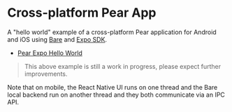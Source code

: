 # Cross-platform Pear App

A "hello world" example of a cross-platform Pear application for Android and iOS using [Bare](https://github.com/holepunchto/bare) and [Expo SDK](https://expo.dev/).

- [Pear Expo Hello World](https://github.com/holepunchto/pear-expo-hello-world?tab=readme-ov-file)

> This above example is still a work in progress, please expect further improvements.

Note that on mobile, the React Native UI runs on one thread and the Bare local backend run on another thread and they both communicate via an IPC API.